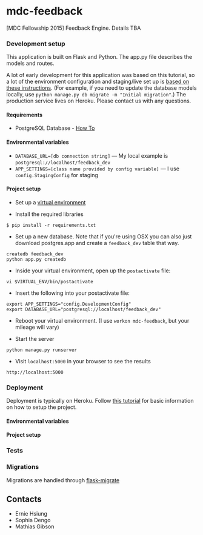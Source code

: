 # mdc-feedback
[MDC Fellowship 2015] Feedback Engine. Details TBA


### Development setup

This application is built on Flask and Python. The app.py file describes the models and routes.

A lot of early development for this application was based on this tutorial, so a lot of the environment configuration and staging/live set up is [based on these instructions](https://realpython.com/blog/python/flask-by-example-part-1-project-setup/). (For example, if you need to update the database models locally, use `python manage.py db migrate -m "Initial migration"`.) The production service lives on Heroku. Please contact us with any questions.

#### Requirements

* PostgreSQL Database - [How To](https://github.com/codeforamerica/howto/blob/master/PostgreSQL.md)

#### Environmental variables

* `DATABASE_URL=[db connection string]` — My local example is `postgresql://localhost/feedback_dev`
* `APP_SETTINGS=[class name provided by config variable]` — I use `config.StagingConfig` for staging

#### Project setup

* Set up a [virtual environment](https://github.com/codeforamerica/howto/blob/master/Python-Virtualenv.md)

* Install the required libraries

```
$ pip install -r requirements.txt
```

* Set up a new database. Note that if you're using OSX you can also just download postgres.app and create a `feedback_dev` table that way.

```
createdb feedback_dev
python app.py createdb
```

* Inside your virtual environment, open up the `postactivate` file:

```
vi $VIRTUAL_ENV/bin/postactivate
```

* Insert the following into your postactivate file:

```
export APP_SETTINGS="config.DevelopmentConfig"
export DATABASE_URL="postgresql://localhost/feedback_dev"
```

* Reboot your virtual environment. (I use `workon mdc-feedback`, but your mileage will vary)

* Start the server

```
python manage.py runserver
```

* Visit `localhost:5000` in your browser to see the results
```
http://localhost:5000
```

### Deployment

Deployment is typically on Heroku. Follow [this tutorial](https://devcenter.heroku.com/articles/getting-started-with-python) for basic information on how to setup the project.

#### Environmental variables

#### Project setup

### Tests

### Migrations
Migrations are handled through [flask-migrate](https://github.com/miguelgrinberg/Flask-Migrate#flask-migrate)

Contacts
--------

* Ernie Hsiung
* Sophia Dengo
* Mathias Gibson

